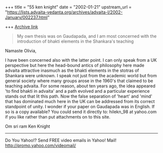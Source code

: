 +++
title = "55 ken knight"
date = "2002-01-21"
upstream_url = "https://lists.advaita-vedanta.org/archives/advaita-l/2002-January/002237.html"

+++
[Archive link](https://lists.advaita-vedanta.org/archives/advaita-l/2002-January/002237.html)

> My own thesis was on Gaudapada, and I am most
> concerned with the
> introduction of bhakti elements in the Shankara's
> teaching

Namaste Olivia,

I have been concerned also with the latter point.  I
can only speak from a UK perspective but here the
head-bound antics of philosophy here made advaita
attractive inasmuch as the bhakti elements in the
stotras of Shankara were unknown. I speak not just
from the academic world but from general society where
many groups arose in the 1960's that claimed to be
teaching advaita. For some reason, about ten years
ago, the idea appeared 'to find bhakti in advaita' and
a path evolved and a particular experience stands out
that lit this path.
 Now the false separation of 'heart' and 'mind' that
has dominated much here in the UK can be addressed
from its correct standpoint of unity.
I wonder if your paper on Gaudapada was in English. If
so is a copy available?  You could send it directly
to:
hilekn_98 at yahoo.com if you like rather than put
attachments on to this site.

Om sri ram
Ken Knight

__________________________________________________
Do You Yahoo!?
Send FREE video emails in Yahoo! Mail!
http://promo.yahoo.com/videomail/

